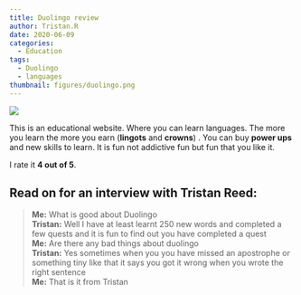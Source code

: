 ```yaml
---
title: Duolingo review
author: Tristan.R
date: 2020-06-09
categories:
  - Education
tags:
  - Duolingo
  - languages
thumbnail: figures/duolingo.png
---
```


![](https://raw.githubusercontent.com/europa-ee/news/master/static/figures/duolingo.png)

This is an educational website. Where you can learn languages. The more you learn the more you earn (**lingots** and **crowns**) . You can buy **power ups** and new skills to learn. It is fun not addictive fun but fun that you like it. 

I rate it **4 out of 5**.

## Read on for an interview with Tristan Reed:

> **Me:** What is good about Duolingo    
> **Tristan:** Well I have at least learnt 250 new words and completed a few quests and it is fun to find out you have completed a quest    
> **Me:** Are there any bad things about duolingo    
> **Tristan:** Yes sometimes when you you have missed an apostrophe or something tiny like that it says you got it wrong when you wrote the right sentence    
> **Me:** That is it from Tristan

<br>
<br>